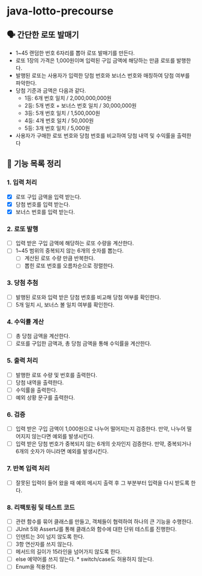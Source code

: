 # java-lotto-precourse

## 🗣️ 간단한 로또 발매기
 - 1~45 랜덤한 번호 6자리를 뽑아 로또 발매기를 만든다.
 - 로또 1장의 가격은 1,000원이며 입력된 구입 금액에 해당하는 만큼 로또를 발행한다.
 - 발행된 로또는 사용자가 입력한 당첨 번호와 보너스 번호와 매칭하여 당첨 여부를 파악한다.
 - 당첨 기준과 금액은 다음과 같다.
   - 1등: 6개 번호 일치 / 2,000,000,000원
   - 2등: 5개 번호 + 보너스 번호 일치 / 30,000,000원
   - 3등: 5개 번호 일치 / 1,500,000원
   - 4등: 4개 번호 일치 / 50,000원
   - 5등: 3개 번호 일치 / 5,000원
 - 사용자가 구매한 로또 번호와 당첨 번호를 비교하여 당첨 내역 및 수익률을 출력한다


## 📜 기능 목록 정리

### 1. 입력 처리
- [x] 로또 구입 금액을 입력 받는다.
- [x] 당첨 번호를 입력 받는다. 
- [x] 보너스 번호를 입력 받는다.

### 2. 로또 발행
- [ ] 입력 받은 구입 금액에 해당하는 로또 수량을 계산한다.
- [ ] 1~45 범위의 중복되지 않는 6개의 숫자를 뽑는다.
  - [ ] 계산된 로또 수량 만큼 반복한다.
  - [ ] 뽑힌 로또 번호를 오름차순으로 정렬한다.

### 3. 당첨 추첨
- [ ] 발행된 로또와 입력 받은 당첨 번호를 비교해 당첨 여부를 확인한다.
- [ ] 5개 일치 시, 보너스 볼 일치 여부를 확인한다.

### 4. 수익률 계산
- [ ] 총 당첨 금액을 계산한다.
- [ ] 로또를 구입한 금액과, 총 당첨 금액을 통해 수익률을 계산한다.

### 5. 출력 처리
- [ ] 발행한 로또 수량 및 번호를 출력한다.
- [ ] 당첨 내역을 출력한다.
- [ ] 수익률을 출력한다.
- [ ] 예외 상황 문구를 출력한다.

### 6. 검증
- [ ] 입력 받은 구입 금액이 1,000원으로 나누어 떨어지는지 검증한다. 만약, 나누어 떨어지지 않는다면 예외를 발생시킨다.
- [ ] 입력 받은 당첨 번호가 중복되지 않는 6개의 숫자인지 검증한다. 만약, 중복되거나 6개의 숫자가 아니라면 예외를 발생시킨다.

### 7. 반복 입력 처리
- [ ] 잘못된 입력이 들어 왔을 때 예외 메시지 출력 후 그 부분부터 입력을 다시 받도록 한다.

### 8. 리팩토링 및 테스트 코드
- [ ] 관련 함수를 묶어 클래스를 만들고, 객체들이 협력하여 하나의 큰 기능을 수행한다.
- [ ] JUnit 5와 AssertJ를 통해 클래스와 함수에 대한 단위 테스트를 진행한다.
- [ ] 인덴트는 3이 넘지 않도록 한다.
- [ ] 3항 연산자를 쓰지 않는다.
- [ ] 메서드의 길이가 15라인을 넘어가지 않도록 한다.
- [ ] else 예약어를 쓰지 않는다.  * switch/case도 허용하지 않는다.
- [ ] Enum을 적용한다.